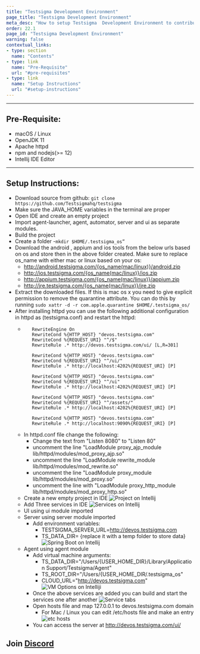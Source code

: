 ```yaml
---
title: "Testsigma Development Environment"
page_title: "Testsigma Development Environment"
meta_desc: "How to setup Testsigma  Development Environment to contribute"
order: 22.1
page_id: "Testsigma Development Environment"
warning: false
contextual_links:
- type: section
  name: "Contents"
- type: link
  name: "Pre-Requisite"
  url: "#pre-requisites"
- type: link
  name: "Setup Instructions"
  url: "#setup-instructions"
---
```


---


## **Pre-Requisite:**
 - macOS / Linux
 - OpenJDK 11
 - Apache httpd
 - npm and nodejs(>= 12)
 - Intellij IDE Editor


---
## **Setup Instructions:**
 - Download source from github:
    `git clone https://github.com/Testsigmahq/testsigma` 
 - Make sure the JAVA_HOME variables in the terminal are proper
 - Open IDE and create an empty project
 - Import agent-launcher, agent, automator, server and ui as separate modules.
 - Build the project
 - Create a folder -`mkdir $HOME/.testsigma_os”`
 - Download the android , appium and ios tools from the below urls based on os and store then in the above folder created. Make sure to replace os_name with either mac or linux based on your os:
   - http://android.testsigma.com/{os_name(mac/linux)}/android.zip
   - http://ios.testsigma.com/{os_name(mac/linux)}/ios.zip
   - http://appium.testsigma.com/{os_name(mac/linux)}/appium.zip
   - http://jre.testsigma.com/{os_name(mac/linux)}/jre.zip
 - Extract the downloaded files. If this is mac os x you need to give explicit permission  to remove the quarantine attribute. You can do this by running `sudo xattr -d -r com.apple.quarantine $HOME/.testsigma_os/`
 - After installing httpd you can use the following additional configuration in httpd as (testsigma.conf) and restart the httpd:
   - ```shell
        RewriteEngine On
        RewriteCond %{HTTP_HOST} "devos.testsigma.com"
        RewriteCond %{REQUEST_URI} "^/$"
        RewriteRule .* http://devos.testsigma.com/ui/ [L,R=301]

        RewriteCond %{HTTP_HOST} "devos.testsigma.com"
        RewriteCond %{REQUEST_URI} "^/ui/"
        RewriteRule .* http://localhost:4202%{REQUEST_URI} [P]

        RewriteCond %{HTTP_HOST} "devos.testsigma.com"
        RewriteCond %{REQUEST_URI} "^/ui"
        RewriteRule .* http://localhost:4202%{REQUEST_URI} [P]

        RewriteCond %{HTTP_HOST} "devos.testsigma.com"
        RewriteCond %{REQUEST_URI} "^/assets/"
        RewriteRule .* http://localhost:4202%{REQUEST_URI} [P]

        RewriteCond %{HTTP_HOST} "devos.testsigma.com"
        RewriteRule .* http://localhost:9090%{REQUEST_URI} [P]
      ```
   - In httpd.conf file change the following:
     - Change the text from "Listen 8080" to "Listen 80"
     - uncomment the line "LoadModule proxy_ajp_module lib/httpd/modules/mod_proxy_ajp.so"
     - uncomment the line "LoadModule rewrite_module lib/httpd/modules/mod_rewrite.so"
     - uncomment the line "LoadModule proxy_module lib/httpd/modules/mod_proxy.so"
     - uncomment the line with "LoadModule proxy_http_module lib/httpd/modules/mod_proxy_http.so"
   - Create a new empty project in IDE
     ![Project on Intellij](https://docs.testsigma.com/images/setup-dev-environment/create-intelij-project.png)
   - Add Three services in IDE
     ![Services on Intellij](https://docs.testsigma.com/images/setup-dev-environment/services-tab.png)
   - UI using ui module imported
   - Server using server module imported
     - Add environment variables:
       - TESTSIGMA_SERVER_URL=http://devos.testsigma.com
       - TS_DATA_DIR= {replace it with a temp folder to store data}
         ![Spring Boot on Intellij](https://docs.testsigma.com/images/setup-dev-environment/spring-boot-config.png)
   - Agent using agent module
     - Add virtual machine arguments:
       - TS_DATA_DIR="/Users/{USER_HOME_DIR}/Library/Application Support/Testsigma/Agent"
       - TS_ROOT_DIR="/Users/{USER_HOME_DIR/.testsigma_os"
       - CLOUD_URL="http://devos.testsigma.com"
       ![VM Options on Intelliji](https://docs.testsigma.com/images/setup-dev-environment/vm-options.png)
     - Once the above services are added you can build and start the services one after another
        ![Service tabs](https://docs.testsigma.com/images/setup-dev-environment/services-tab.png)
     - Open hosts file and map 127.0.0.1 to devos.testsigma.com domain
       - For Mac / Linux you can edit /etc/hosts file and make an entry
         ![etc hosts](https://docs.testsigma.com/images/setup-dev-environment/etc-host-entries.png)
     - You can access the server at http://devos.testsigma.com/ui/


## **Join [Discord](https://discord.gg/CB5aFkngeG)**